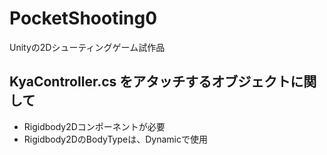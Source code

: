 # PocketShooting0
Unityの2Dシューティングゲーム試作品

## KyaController.cs をアタッチするオブジェクトに関して
- Rigidbody2Dコンポーネントが必要
- Rigidbody2DのBodyTypeは、Dynamicで使用
